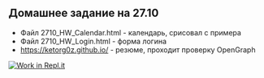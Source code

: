 ## Домашнее задание на 27.10
* Файл 2710_HW_Calendar.html - календарь, срисовал с примера
* Файл 2710_HW_Login.html - форма логина
* https://ketorg0z.github.io/ - резюме, проходит проверку OpenGraph

[![Work in Repl.it](https://classroom.github.com/assets/work-in-replit-14baed9a392b3a25080506f3b7b6d57f295ec2978f6f33ec97e36a161684cbe9.svg)](https://classroom.github.com/online_ide?assignment_repo_id=3502220&assignment_repo_type=AssignmentRepo)
